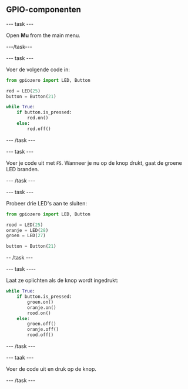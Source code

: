 ## GPIO-componenten

\--- task \---

Open **Mu** from the main menu.

\---/task\---

\--- task \---

Voer de volgende code in:

```python
from gpiozero import LED, Button

red = LED(25)
button = Button(21)

while True:
    if button.is_pressed:
        red.on()
    else:
        red.off()
```

\--- /task \---

\--- task \---

Voer je code uit met `F5`. Wanneer je nu op de knop drukt, gaat de groene LED branden.

\--- /task \---

\--- task \---

Probeer drie LED's aan te sluiten:

```python
from gpiozero import LED, Button

rood = LED(25)
oranje = LED(28)
groen = LED(27)

button = Button(21)
```

-- /task \---

\--- task \----

Laat ze oplichten als de knop wordt ingedrukt:

```python
while True:
    if button.is_pressed:
        groen.on()
        oranje.on()
        rood.on()
    else:
        groen.off()
        oranje.off()
        rood.off()
```

\--- /task \---

\--- taak \---

Voer de code uit en druk op de knop.

\--- /task \---
